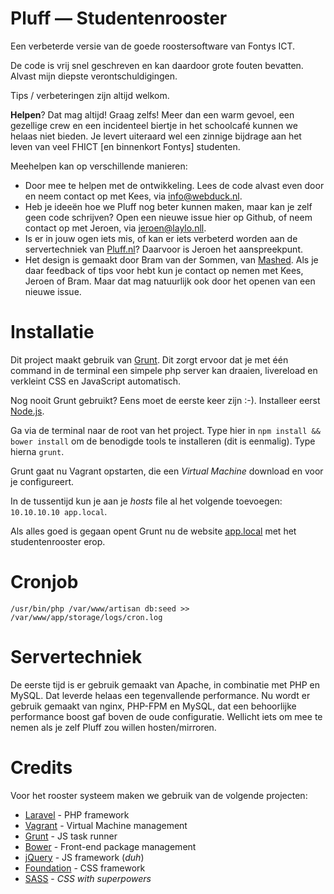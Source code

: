 Pluff — Studentenrooster
========================

Een verbeterde versie van de goede roostersoftware van Fontys ICT.

De code is vrij snel geschreven en kan daardoor grote fouten bevatten. Alvast mijn diepste verontschuldigingen.

Tips / verbeteringen zijn altijd welkom.

**Helpen**? Dat mag altijd! Graag zelfs! Meer dan een warm gevoel, een gezellige crew en een incidenteel biertje in het schoolcafé kunnen we helaas niet bieden. Je levert uiteraard wel een zinnige bijdrage aan het leven van veel FHICT [en binnenkort Fontys] studenten.

Meehelpen kan op verschillende manieren:

- Door mee te helpen met de ontwikkeling. Lees de code alvast even door en neem contact op met Kees, via [info@webduck.nl](mailto:info@webduck.nl).
- Heb je ideeën hoe we Pluff nog beter kunnen maken, maar kan je zelf geen code schrijven? Open een nieuwe issue hier op Github, of neem contact op met Jeroen, via [jeroen@laylo.nll](mailto:jeroen@laylo.nl).
- Is er in jouw ogen iets mis, of kan er iets verbeterd worden aan de servertechniek van [Pluff.nl](http://pluff.nl/)? Daarvoor is Jeroen het aanspreekpunt.
- Het design is gemaakt door Bram van der Sommen, van [Mashed](http://www.mashedcreative.nl). Als je daar feedback of tips voor hebt kun je contact op nemen met Kees, Jeroen of Bram. Maar dat mag natuurlijk ook door het openen van een nieuwe issue.

# Installatie
Dit project maakt gebruik van [Grunt](http://gruntjs.com/). Dit zorgt ervoor dat je met één command in de terminal een simpele php server kan draaien, livereload en verkleint CSS en JavaScript automatisch.

Nog nooit Grunt gebruikt? Eens moet de eerste keer zijn :-). Installeer eerst [Node.js](http://nodejs.org/).

Ga via de terminal naar de root van het project. Type hier in `npm install && bower install` om de benodigde tools te installeren (dit is eenmalig). Type hierna `grunt`.

Grunt gaat nu Vagrant opstarten, die een *Virtual Machine* download en voor je configureert.

In de tussentijd kun je aan je *hosts* file al het volgende toevoegen:
`10.10.10.10 app.local`.

Als alles goed is gegaan opent Grunt nu de website [app.local](http://app.local) met het studentenrooster erop.

# Cronjob
`/usr/bin/php /var/www/artisan db:seed >> /var/www/app/storage/logs/cron.log`

# Servertechniek

De eerste tijd is er gebruik gemaakt van Apache, in combinatie met PHP en MySQL. Dat leverde helaas een tegenvallende performance. Nu wordt er gebruik gemaakt van nginx, PHP-FPM en MySQL, dat een behoorlijke performance boost gaf boven de oude configuratie. Wellicht iets om mee te nemen als je zelf Pluff zou willen hosten/mirroren.

# Credits
Voor het rooster systeem maken we gebruik van de volgende projecten:

- [Laravel](http://laravel.com/) - PHP framework
- [Vagrant](http://www.vagrantup.com/) - Virtual Machine management
- [Grunt](http://gruntjs.com/) - JS task runner
- [Bower](http://bower.io/) - Front-end package management
- [jQuery](http://jquery.com/) - JS framework (*duh*)
- [Foundation](http://foundation.zurb.com/) - CSS framework
- [SASS](http://sass-lang.com/) - *CSS with superpowers*
